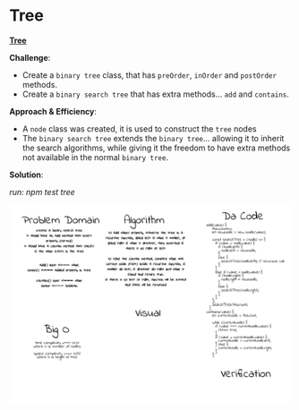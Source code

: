 # Tree

[**Tree**](./tree.js)

**Challenge**:
- Create a `binary tree` class, that has `preOrder`, `inOrder` and `postOrder` methods.
- Create a `binary search tree` that has extra methods... `add` and `contains`.

**Approach & Efficiency**: 
- A `node` class was created, it is used to construct the `tree` nodes
- The `binary search tree` extends the `binary tree`... allowing it to inherit the search algorithms, while giving it the freedom to have extra methods not available in the normal `binary tree`.

**Solution**:

*run: npm test tree*

![stacksAndQueues img](../../assets/tree.png)